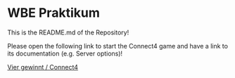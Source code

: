 # WBE Praktikum

This is the README.md of the Repository!

Please open the following link to start the Connect4 game and have a link to its documentation (e.g. Server options)!

[Vier gewinnt / Connect4](./src/13/code/public/connect4.html)